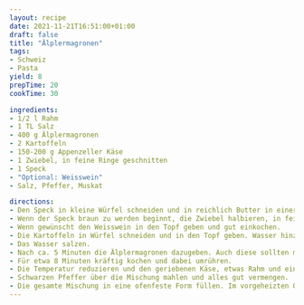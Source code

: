 ```yaml
---
layout: recipe
date: 2021-11-21T16:51:00+01:00
draft: false
title: "Älplermagronen"
tags:
- Schweiz
- Pasta
yield: 8
prepTime: 20
cookTime: 30

ingredients:
- 1/2 l Rahm
- 1 TL Salz
- 400 g Älplermagronen
- 2 Kartoffeln
- 150-200 g Appenzeller Käse
- 1 Zwiebel, in feine Ringe geschnitten
- 1 Speck
- "Optional: Weisswein"
- Salz, Pfeffer, Muskat

directions:
- Den Speck in kleine Würfel schneiden und in reichlich Butter in einer Pfanne langsam braten, bis er knusprig ist.
- Wenn der Speck braun zu werden beginnt, die Zwiebel halbieren, in feine Ringe schneiden und zum Speck in die Pfanne geben. Braten, bis die Zwiebeln goldbraun sind.
- Wenn gewünscht den Weisswein in den Topf geben und gut einkochen.
- Die Kartoffeln in Würfel schneiden und in den Topf geben. Wasser hinzufügen, bis die Kartoffeln bedeckt sind.
- Das Wasser salzen.
- Nach ca. 5 Minuten die Älplermagronen dazugeben. Auch diese sollten mit Wasser bedeckt sein.
- Für etwa 8 Minuten kräftig kochen und dabei umrühren.
- Die Temperatur reduzieren und den geriebenen Käse, etwas Rahm und eine Prise Muskatnuss dazugeben.
- Schwarzen Pfeffer über die Mischung mahlen und alles gut vermengen.
- Die gesamte Mischung in eine ofenfeste Form füllen. Im vorgeheizten Ofen für ca. 20 Minuten bei 160 Grad Celsius backen. 
---
```


